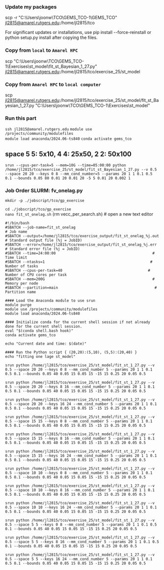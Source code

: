 ### Update my packages
scp -r "C:\Users\joonw\TCO\GEMS_TCO-1\GEMS_TCO" jl2815@amarel.rutgers.edu:/home/jl2815/tco

For significant updates or installations, use pip install --force-reinstall or python setup.py install after copying the files.

### Copy from ```local``` to ```Amarel HPC```

scp "C:\Users\joonw\TCO\GEMS_TCO-1\Exercises\st_model\fit_st_Bayesian_1_27.py" jl2815@amarel.rutgers.edu:/home/jl2815/tco/exercise_25/st_model

### Copy from ```Amarel HPC``` to ```local computer```
scp jl2815@amarel.rutgers.edu:/home/jl2815/tco/exercise_25/st_model/fit_st_Bayesian_1_27.py "C:\Users\joonw\TCO\GEMS_TCO-1\Exercises\st_model\"


### Run this part
```ssh jl2815@amarel.rutgers.edu```
```module use /projects/community/modulefiles```           
```module load anaconda/2024.06-ts840``` 
```conda activate gems_tco```

## space 5 5: 5x10, 4 4: 25x50, 2 2: 50x100


``` srun --cpus-per-task=5 --mem=10G --time=05:00:00 python /home/jl2815/tco/exercise_25/st_model/fit_st_Bayesian_1_27.py --v 0.5 --space 20 20 --keys 0 8 --mm_cond_number=5 --params 20 1 1 0.1 0.5 0.1 --bounds 0.05 80 0.01 20 0.01 20 -5 5 0.01 20 0.002 1 ```


### Job Order SLURM: fv_onelag.py    
```mkdir -p ./jobscript/tco/gp_exercise```      

```cd ./jobscript/tco/gp_exercise```                          
```nano fit_st_onelag.sh```         (rm vecc_per_search.sh)        # open a new text editor     

``` 
#!/bin/bash
#SBATCH --job-name=fit_st_onelag                                      # Job name
#SBATCH --output=/home/jl2815/tco/exercise_output/fit_st_onelag_%j.out    # Standard output file (%j = JobID)
#SBATCH --error=/home/jl2815/tco/exercise_output/fit_st_onelag_%j.err     # Standard error file (%j = JobID)
#SBATCH --time=24:00:00                                            # Time limit
#SBATCH --ntasks=1                                                # Number of tasks
#SBATCH --cpus-per-task=40                                       # Number of CPU cores per task
#SBATCH --mem=200G                                                 # Memory per node
#SBATCH --partition=main                                            # Partition name

#### Load the Anaconda module to use srun 
module purge                                              
module use /projects/community/modulefiles                 
module load anaconda/2024.06-ts840 

#### Initialize conda for the current shell session if not already done for the current shell session.
eval "$(conda shell.bash hook)"
conda activate gems_tco

echo "Current date and time: $(date)"

#### Run the Python script { (20,20):(5,10), (5,5):(20,40) }
echo "fitting one lage st_model"

srun python /home/jl2815/tco/exercise_25/st_model/fit_st_1_27.py --v 0.5 --space 20 20 --keys 0 8 --mm_cond_number 5 --params 20 1 1 0.1 0.5 0.1 --bounds 0.05 40 0.05 15 0.05 15 -15 15 0.25 20 0.05 0.5

srun python /home/jl2815/tco/exercise_25/st_model/fit_st_1_27.py --v 0.5 --space 20 20 --keys 8 16 --mm_cond_number 5 --params 20 1 1 0.1 0.5 0.1 --bounds 0.05 40 0.05 15 0.05 15 -15 15 0.25 20 0.05 0.5

srun python /home/jl2815/tco/exercise_25/st_model/fit_st_1_27.py --v 0.5 --space 20 20 --keys 16 24 --mm_cond_number 5 --params 20 1 1 0.1 0.5 0.1 --bounds 0.05 40 0.05 15 0.05 15 -15 15 0.25 20 0.05 0.5

srun python /home/jl2815/tco/exercise_25/st_model/fit_st_1_27.py --v 0.5 --space 15 15 --keys 0 8 --mm_cond_number 5 --params 20 1 1 0.1 0.5 0.1 --bounds 0.05 40 0.05 15 0.05 15 -15 15 0.25 20 0.05 0.5

srun python /home/jl2815/tco/exercise_25/st_model/fit_st_1_27.py --v 0.5 --space 15 15 --keys 8 16 --mm_cond_number 5 --params 20 1 1 0.1 0.5 0.1 --bounds 0.05 40 0.05 15 0.05 15 -15 15 0.25 20 0.05 0.5

srun python /home/jl2815/tco/exercise_25/st_model/fit_st_1_27.py --v 0.5 --space 15 15 --keys 16 24 --mm_cond_number 5 --params 20 1 1 0.1 0.5 0.1 --bounds 0.05 40 0.05 15 0.05 15 -15 15 0.25 20 0.05 0.5

srun python /home/jl2815/tco/exercise_25/st_model/fit_st_1_27.py --v 0.5 --space 10 10 --keys 0 8 --mm_cond_number 5 --params 20 1 1 0.1 0.5 0.1 --bounds 0.05 40 0.05 15 0.05 15 -15 15 0.25 20 0.05 0.5

srun python /home/jl2815/tco/exercise_25/st_model/fit_st_1_27.py --v 0.5 --space 10 10 --keys 8 16 --mm_cond_number 5 --params 20 1 1 0.1 0.5 0.1 --bounds 0.05 40 0.05 15 0.05 15 -15 15 0.25 20 0.05 0.5

srun python /home/jl2815/tco/exercise_25/st_model/fit_st_1_27.py --v 0.5 --space 10 10 --keys 16 24 --mm_cond_number 5 --params 20 1 1 0.1 0.5 0.1 --bounds 0.05 40 0.05 15 0.05 15 -15 15 0.25 20 0.05 0.5

srun python /home/jl2815/tco/exercise_25/st_model/fit_st_1_27.py --v 0.5 --space 5 5 --keys 0 8 --mm_cond_number 5 --params 20 1 1 0.1 0.5 0.1 --bounds 0.05 40 0.05 15 0.05 15 -15 15 0.25 20 0.05 0.5

srun python /home/jl2815/tco/exercise_25/st_model/fit_st_1_27.py --v 0.5 --space 5 5 --keys 8 16 --mm_cond_number 5 --params 20 1 1 0.1 0.5 0.1 --bounds 0.05 40 0.05 15 0.05 15 -15 15 0.25 20 0.05 0.5

srun python /home/jl2815/tco/exercise_25/st_model/fit_st_1_27.py --v 0.5 --space 5 5 --keys 16 24 --mm_cond_number 5 --params 20 1 1 0.1 0.5 0.1 --bounds 0.05 40 0.05 15 0.05 15 -15 15 0.25 20 0.05 0.5


```